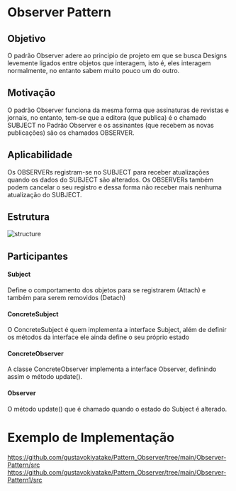 # Observer Pattern
## Objetivo
O padrão Observer adere ao principio de projeto em que se busca Designs levemente ligados entre objetos que interagem, isto é, eles interagem normalmente, no entanto sabem muito pouco um do outro.
## Motivação
O padrão Observer funciona da mesma forma que assinaturas de revistas e jornais, no entanto, tem-se que a editora (que publica) é o chamado SUBJECT no Padrão Observer e os assinantes (que recebem as novas publicações) são os chamados OBSERVER.
## Aplicabilidade
Os OBSERVERs registram-se no SUBJECT para receber atualizações quando os dados do SUBJECT são alterados. Os OBSERVERs também podem cancelar o seu registro e dessa forma não receber mais nenhuma atualização do SUBJECT.
## Estrutura
![structure](http://videos.web-03.net/artigos/Higor_Medeiros/PadraoObserver_Java/PadraoObserver_Java1.jpg)
## Participantes
#### Subject 
Define o comportamento dos objetos para se registrarem (Attach) e também para serem removidos (Detach)
#### ConcreteSubject
O ConcreteSubject é quem implementa a interface Subject, além de definir os métodos da interface ele ainda define o seu próprio estado
#### ConcreteObserver
A classe ConcreteObserver implementa a interface Observer, definindo assim o método update().
#### Observer
O método update() que é chamado quando o estado do Subject é alterado.
# Exemplo de Implementação
https://github.com/gustavokiyatake/Pattern_Observer/tree/main/Observer-Pattern/src
https://github.com/gustavokiyatake/Pattern_Observer/tree/main/Observer-Pattern1/src
